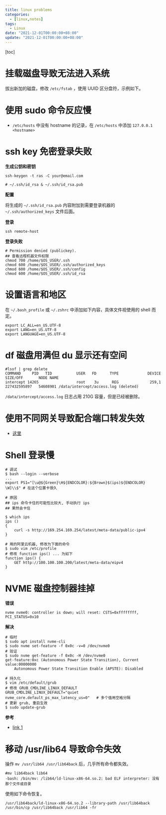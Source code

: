 ```yaml
---
title: linux problems
categories: 
  - [linux,notes]
tags:
  - Linux
date: "2021-12-01T00:00:00+08:00"
update: "2021-12-01T00:00:00+08:00"
---
```


[toc]

# 挂载磁盘导致无法进入系统

拔出新加的磁盘，修改 `/etc/fstab` ，使用 UUID 区分盘符，示例如下。

# 使用 sudo 命令反应慢

- `/etc/hosts` 中没有 hostname 的记录，在 `/etc/hosts` 中添加 `127.0.0.1 <hostname>`

# ssh key 免密登录失败

**生成公钥和密钥**

```shell
ssh-keygen -t ras -C your@email.com

# ~/.ssh/id_rsa & ~/.ssh/id_rsa.pub
```

**配置**

将生成的 `~/.ssh/id_rsa.pub` 内容附加到需要登录机器的 `~/.ssh/authorized_keys` 文件后面。

**登录**

```shell
ssh remote-host
```

**登录失败**

```shell
# Permission denied (publickey).
## 查看远程机器文件权限
chmod 700 /home/$OS_USER/.ssh
chmod 600 /home/$OS_USER/.ssh/authorized_keys
chmod 600 /home/$OS_USER/.ssh/config
chmod 600 /home/$OS_USER/.ssh/id_rsa
```

# 设置语言和地区

在 `~/.bash_profile` 或 `~/.zshrc` 中添加如下内容，具体文件视使用的 shell 而定。

```shell
export LC_ALL=en_US.UTF-8
export LANG=en_US.UTF-8
export LANGUAGE=en_US.UTF-8
```

# df 磁盘用满但 du 显示还有空间

```shell
#lsof | grep delete
COMMAND     PID   TID           USER   FD      TYPE             DEVICE     SIZE/OFF       NODE NAME
intercept 14265                 root    3u      REG              259,1 227432595897   54608901 /data/intercept/access.log (deleted)
```

`/data/intercept/access.log` 日志占用 210G 容量，但是已经被删除。

# 使用不同网关导致配合端口转发失效

- [这里](https://unix.stackexchange.com/questions/664757/port-forwarding-does-not-work-using-different-gateway)

# Shell 登录慢

```shell
# 调试
$ bash --login --verbose
...
export PS1="[\u@${Green}\H${ENDCOLOR}:${Brown}$(ips)${ENDCOLOR} \W]\\$" # 在这个位置卡很久

# 原因
## ips 命令卡住的可能性比较大, 手动执行 ips
## 果然会卡住

$ which ips
ips ()
{
    curl -s http://169.254.169.254/latest/meta-data/public-ipv4
}

# 用的阿里云机器, 修改为下面的命令
$ sudo vim /etc/profile
# 修改 function ips() ... 为如下
function ips() {
    GET http://100.100.100.200/latest/meta-data/eipv4
}
```

# NVME 磁盘控制器挂掉

**错误**

```shell
nvme nvme0: controller is down; will reset: CSTS=0xffffffff, PCI_STATUS=0x10
```

**解决**

```shell
# 临时
$ sudo apt install nvme-cli
$ sudo nvme set-feature -f 0x0c -v=0 /dev/nvme0
# 验证
$ sudo nvme get-feature -f 0x0c -H /dev/nvme0
get-feature:0xc (Autonomous Power State Transition), Current value:00000000
	Autonomous Power State Transition Enable (APSTE): Disabled
	
# 持久化
$ vim /etc/default/grub
# 修改 GRUB_CMDLINE_LINUX_DEFAULT
GRUB_CMDLINE_LINUX_DEFAULT="quiet nvme_core.default_ps_max_latency_us=0"   # 多个值用空格分隔
# 更新 grub, 重启生效
$ sudo update-grub
```

**参考**

- [link 1](https://bugs.launchpad.net/ubuntu/+source/linux/+bug/1699004)

# 移动 /usr/lib64 导致命令失效

操作 `mv /usr/lib64 /usr/lib64back` 后，几乎所有命令都失效。

```shell
#mv lib64back lib64
-bash: /bin/mv: /lib64/ld-linux-x86-64.so.2: bad ELF interpreter: 没有那个文件或目录
```

使用如下命令恢复。

```shell
/usr/lib64back/ld-linux-x86-64.so.2 --library-path /usr/lib64back /usr/bin/cp /usr/lib64back /usr/lib64 -fr
```



